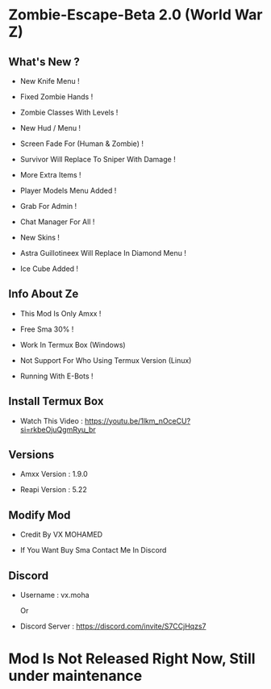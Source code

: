 # Zombie-Escape-Beta 2.0 (World War Z)

What's New ?
-

- New Knife Menu !

- Fixed Zombie Hands !

- Zombie Classes With Levels ! 

- New Hud / Menu !

- Screen Fade For (Human & Zombie) !

- Survivor Will Replace To Sniper With Damage !

- More Extra Items !

- Player Models Menu Added !

- Grab For Admin !

- Chat Manager For All !

- New Skins !

- Astra Guillotineex Will Replace In Diamond Menu !

- Ice Cube Added !

Info About Ze
-

- This Mod Is Only Amxx !

- Free Sma 30% !

- Work In Termux Box (Windows)

- Not Support For Who Using Termux Version (Linux)

- Running With E-Bots !


Install Termux Box
-

- Watch This Video : https://youtu.be/1lkm_nOceCU?si=rkbeOjuQgmRyu_br

Versions
-

- Amxx Version : 1.9.0

- Reapi Version : 5.22

Modify Mod
-

- Credit By VX MOHAMED

- If You Want Buy Sma Contact Me In Discord

Discord
-

- Username : vx.moha

  Or

- Discord Server : https://discord.com/invite/S7CCjHqzs7



# Mod Is Not Released Right Now, Still under maintenance
